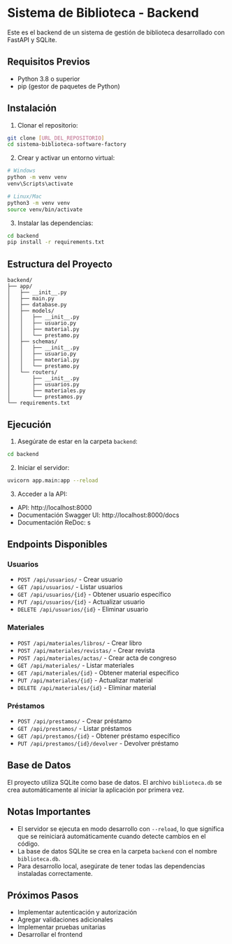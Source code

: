 # Sistema de Biblioteca - Backend

Este es el backend de un sistema de gestión de biblioteca desarrollado con FastAPI y SQLite.

## Requisitos Previos

- Python 3.8 o superior
- pip (gestor de paquetes de Python)

## Instalación

1. Clonar el repositorio:
```bash
git clone [URL_DEL_REPOSITORIO]
cd sistema-biblioteca-software-factory
```

2. Crear y activar un entorno virtual:
```bash
# Windows
python -m venv venv
venv\Scripts\activate

# Linux/Mac
python3 -m venv venv
source venv/bin/activate
```

3. Instalar las dependencias:
```bash
cd backend
pip install -r requirements.txt
```

## Estructura del Proyecto

```
backend/
├── app/
│   ├── __init__.py
│   ├── main.py
│   ├── database.py
│   ├── models/
│   │   ├── __init__.py
│   │   ├── usuario.py
│   │   ├── material.py
│   │   └── prestamo.py
│   ├── schemas/
│   │   ├── __init__.py
│   │   ├── usuario.py
│   │   ├── material.py
│   │   └── prestamo.py
│   └── routers/
│       ├── __init__.py
│       ├── usuarios.py
│       ├── materiales.py
│       └── prestamos.py
└── requirements.txt
```

## Ejecución

1. Asegúrate de estar en la carpeta `backend`:
```bash
cd backend
```

2. Iniciar el servidor:
```bash
uvicorn app.main:app --reload
```

3. Acceder a la API:
- API: http://localhost:8000
- Documentación Swagger UI: http://localhost:8000/docs
- Documentación ReDoc: s

## Endpoints Disponibles

### Usuarios
- `POST /api/usuarios/` - Crear usuario
- `GET /api/usuarios/` - Listar usuarios
- `GET /api/usuarios/{id}` - Obtener usuario específico
- `PUT /api/usuarios/{id}` - Actualizar usuario
- `DELETE /api/usuarios/{id}` - Eliminar usuario

### Materiales
- `POST /api/materiales/libros/` - Crear libro
- `POST /api/materiales/revistas/` - Crear revista
- `POST /api/materiales/actas/` - Crear acta de congreso
- `GET /api/materiales/` - Listar materiales
- `GET /api/materiales/{id}` - Obtener material específico
- `PUT /api/materiales/{id}` - Actualizar material
- `DELETE /api/materiales/{id}` - Eliminar material

### Préstamos
- `POST /api/prestamos/` - Crear préstamo
- `GET /api/prestamos/` - Listar préstamos
- `GET /api/prestamos/{id}` - Obtener préstamo específico
- `PUT /api/prestamos/{id}/devolver` - Devolver préstamo

## Base de Datos

El proyecto utiliza SQLite como base de datos. El archivo `biblioteca.db` se crea automáticamente al iniciar la aplicación por primera vez.

## Notas Importantes

- El servidor se ejecuta en modo desarrollo con `--reload`, lo que significa que se reiniciará automáticamente cuando detecte cambios en el código.
- La base de datos SQLite se crea en la carpeta `backend` con el nombre `biblioteca.db`.
- Para desarrollo local, asegúrate de tener todas las dependencias instaladas correctamente.

## Próximos Pasos

- Implementar autenticación y autorización
- Agregar validaciones adicionales
- Implementar pruebas unitarias
- Desarrollar el frontend
